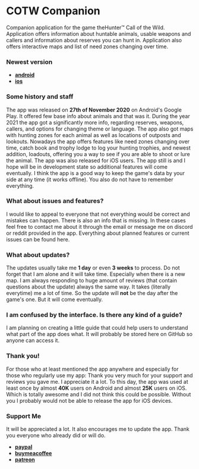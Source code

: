 # **COTW Companion**

Companion application for the game theHunter™ Call of the Wild. Application offers information about
huntable animals, usable weapons and callers and information about reserves you can hunt in.
Application also offers interactive maps and list of need zones changing over time.

### **Newest version**

- [**android**](https://play.google.com/store/apps/details?id=com.toastyapps.cotwcompanion)
- [**ios**](https://apps.apple.com/us/app/cotw-companion/id6443782494)

### **Some history and staff**

The app was released on **27th of November 2020** on Android's Google Play. It offered few base info
about animals and that was it. During the year 2021 the app got a significantly more info, regarding
reserves, weapons, callers, and options for changing theme or language. The app also got maps with
hunting zones for each animal as well as locations of outposts and lookouts. Nowadays the app offers
features like need zones changing over time, catch book and trophy lodge to log your hunting
trophies, and newest addition, loadouts, offering you a way to see if you are able to shoot or lure
the animal. The app was also released for iOS users. The app still is and I hope will be in
development state so additional features will come eventually. I think the app is a good way to keep
the game's data by your side at any time (it works offline). You also do not have to remember
everything.

### **What about issues and features?**

I would like to appeal to everyone that not everything would be correct and mistakes can happen.
There is also an info that is missing. In these cases feel free to contact me about it through the
email or message me on discord or reddit provided in the app. Everything about planned features or
current issues can be found here.

### **What about updates?**

The updates usually take me **1 day** or even **3 weeks** to process. Do not forget that I am alone
and it will take time. Especially when there is a new map. I am always responding to huge amount of
reviews (that contain questions about the update) always the same way. It takes (literally
everytime) me a lot of time. So the update will **not** be the day after the game's one. But it will
come eventually.

### **I am confused by the interface. Is there any kind of a guide?**

I am planning on creating a little guide that could help users to understand what part of the app
does what. It will probably be stored here on GitHub so anyone can access it.

### **Thank you!**

For those who at least mentioned the app anywhere and especially for those who regularly use my app:
Thank you very much for your support and reviews you gave me. I appreciate it a lot. To this day,
the app was used at least once by almost **40K** users on Android and almost **25K** users on iOS.
Which is totally awesome and I did not think this could be possible. Without you I probably would
not be able to release the app for iOS devices.

### **Support Me**

It will be appreciated a lot. It also encourages me to update the app. Thank you everyone who
already did or will do.

- [**paypal**](https://paypal.me/toastovac)
- [**buymeacoffee**](https://www.buymeacoffee.com/toastovac)
- [**patreon**](https://www.patreon.com/Toastovac)